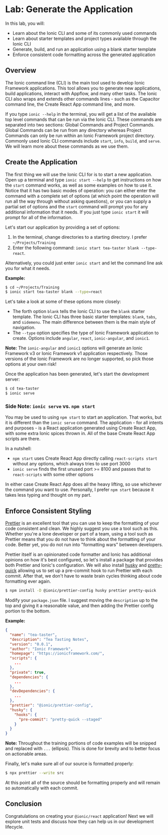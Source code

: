 # Lab: Generate the Application

In this lab, you will:

- Learn about the Ionic CLI and some of its commonly used commands
- Learn about starter templates and project types available through the Ionic CLI
- Generate, build, and run an application using a blank starter template
- Enforce consistent code formatting across the generated application

## Overview

The Ionic command line (CLI) is the main tool used to develop Ionic Framework applications. This tool allows you to generate new applications, build applications, interact with Appflow, and many other tasks. The Ionic CLI also wraps and extends other commands lines - such as the Capacitor command line, the Create React App command line, and more.

If you type `ionic --help` in the terminal, you will get a list of the available top level commands that can be run via the Ionic CLI. These commands are separated into two sections: Global Commands and Project Commands. Global Commands can be run from any directory whereas Project Commands can only be run within an Ionic Framework project directory. Commonly used Ionic CLI commands include `start`, `info`, `build`, and `serve`. We will learn more about these commands as we use them.

## Create the Application

The first thing we will use the Ionic CLI for is to start a new application. Open up a terminal and type `ionic start --help` to get instructions on how the `start` command works, as well as some examples on how to use it. Notice that it has two basic modes of operation: you can either enter the command with a complete set of options (at which point the operation will run all the way through without asking questions), or you can supply a partial set of options and the `start` command will prompt you for any additional information that it needs. If you just type `ionic start` it will prompt for all of the information.

Let's start our application by providing a set of options:

1. In the terminal, change directories to a starting directory. I prefer `~/Projects/Training`
2. Enter the following command: `ionic start tea-taster blank --type-react`.

Alternatively, you could just enter `ionic start` and let the command line ask you for what it needs.

**Example:**

```bash
$ cd ~/Projects/Training
$ ionic start tea-taster blank --type=react
```

Let's take a look at some of these options more closely:

- The forth option `blank` tells the Ionic CLI to use the `blank` starter template. The Ionic CLI has three basic starter templates: `blank`, `tabs`, and `sidemenu`. The main difference between them is the main style of navigation.
- The `--type` option specifies the type of Ionic Framework application to create. Options include `angular`, `react`, `ionic-angular`, and `ionic1`.

**Note:** The `ionic-angular` and `ionic1` options will generate an Ionic Framework v3 or Ionic Framework v1 application respectively. Those versions of the Ionic Framework are no longer supported, so pick those options at your own risk!

Once the application has been generated, let's start the development server:

```bash
$ cd tea-taster
$ ionic serve
```

### Side Note: `ionic serve` vs. `npm start`

You may be used to using `npm start` to start an application. That works, but it is different than the `ionic serve` command. The application - for all intents and purposes - is a React application generated using Create React App, with some extra Ionic spices thrown in. All of the base Create React App scripts are there.

In a nutshell:

- `npm start` uses Create React App directly calling `react-scripts start` without any options, which always tries to use port 3000
- `ionic serve` finds the first unused port >= 8100 and passes that to `react-scripts` with some other options

In either case Create React App does all the heavy lifting, so use whichever the command you want to use. Personally, I prefer `npm start` because it takes less typing and thought on my part.

## Enforce Consistent Styling

<a href="https://prettier.io/" target="_blank">Prettier</a> is an excellent tool that you can use to keep the formatting of your code consistent and clean. We highly suggest you use a tool such as this. Whether you're a lone developer or part of a team, using a tool such as Prettier means that you do not have to think about the formatting of your code. Better yet, you do not run into "formatting wars" between developers.

Prettier itself is an opinionated code formatter and Ionic has additional opinions on how it's best configured, so let's install a package that provides both Prettier and Ionic's configuration. We will also install <a href="https://www.npmjs.com/package/husky" target="_blank">husky</a> and <a href="https://www.npmjs.com/package/pretty-quick" target="_blank">pretty-quick</a> allowing us to set up a pre-commit hook to run Prettier with each commit. After that, we don't have to waste brain cycles thinking about code formatting ever again.

```bash
$ npm install -D @ionic/prettier-config husky prettier pretty-quick
```

Modify your `package.json` file. I suggest moving the `description` up to the top and giving it a reasonable value, and then adding the Prettier config portion to the bottom.

**Example:**

```json
{
  "name": "tea-taster",
  "description": "Tea Tasting Notes",
  "version": "0.0.1",
  "author": "Ionic Framework",
  "homepage": "https://ionicframework.com/",
  "scripts": {
    ...
  },
  "private": true,
  "dependencies": {
    ...
  },
  "devDependencies": {
    ...
  },
  "prettier": "@ionic/prettier-config",
  "husky": {
    "hooks": {
      "pre-commit": "pretty-quick --staged"
    }
  }
}
```

**Note:** Throughout the training portions of code examples will be snipped and replaced with `...` (ellipsis). This is done for brevity and to better focus on actionable areas.

Finally, let's make sure all of our source is formatted properly:

```bash
$ npx prettier --write src
```

At this point all of the source should be formatting properly and will remain so automatically with each commit.

## Conclusion

Congratulations on creating your `@ionic/react` application! Next we will explore unit tests and discuss how they can help us in our development lifecycle.
